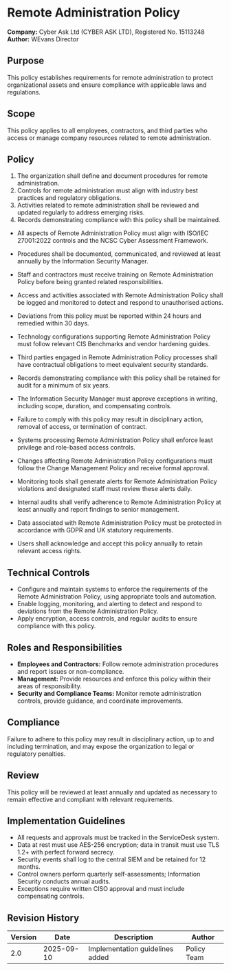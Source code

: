 # Remote Administration Policy

**Company:** Cyber Ask Ltd (CYBER ASK LTD), Registered No. 15113248  
**Author:** WEvans Director

## Purpose

This policy establishes requirements for remote administration to protect organizational assets and ensure compliance with applicable laws and regulations.

## Scope

This policy applies to all employees, contractors, and third parties who access or manage company resources related to remote administration.

## Policy
1. The organization shall define and document procedures for remote administration.
2. Controls for remote administration must align with industry best practices and regulatory obligations.
3. Activities related to remote administration shall be reviewed and updated regularly to address emerging risks.
4. Records demonstrating compliance with this policy shall be maintained.

- All aspects of Remote Administration Policy must align with ISO/IEC 27001:2022 controls and the NCSC Cyber Assessment Framework.
- Procedures shall be documented, communicated, and reviewed at least annually by the Information Security Manager.
- Staff and contractors must receive training on Remote Administration Policy before being granted related responsibilities.
- Access and activities associated with Remote Administration Policy shall be logged and monitored to detect and respond to unauthorised actions.
- Deviations from this policy must be reported within 24 hours and remedied within 30 days.
- Technology configurations supporting Remote Administration Policy must follow relevant CIS Benchmarks and vendor hardening guides.
- Third parties engaged in Remote Administration Policy processes shall have contractual obligations to meet equivalent security standards.
- Records demonstrating compliance with this policy shall be retained for audit for a minimum of six years.
- The Information Security Manager must approve exceptions in writing, including scope, duration, and compensating controls.
- Failure to comply with this policy may result in disciplinary action, removal of access, or termination of contract.

- Systems processing Remote Administration Policy shall enforce least privilege and role-based access controls.
- Changes affecting Remote Administration Policy configurations must follow the Change Management Policy and receive formal approval.
- Monitoring tools shall generate alerts for Remote Administration Policy violations and designated staff must review these alerts daily.
- Internal audits shall verify adherence to Remote Administration Policy at least annually and report findings to senior management.
- Data associated with Remote Administration Policy must be protected in accordance with GDPR and UK statutory requirements.
- Users shall acknowledge and accept this policy annually to retain relevant access rights.

## Technical Controls

- Configure and maintain systems to enforce the requirements of the Remote Administration Policy, using appropriate tools and automation.
- Enable logging, monitoring, and alerting to detect and respond to deviations from the Remote Administration Policy.
- Apply encryption, access controls, and regular audits to ensure compliance with this policy.

## Roles and Responsibilities

- **Employees and Contractors:** Follow remote administration procedures and report issues or non-compliance.
- **Management:** Provide resources and enforce this policy within their areas of responsibility.
- **Security and Compliance Teams:** Monitor remote administration controls, provide guidance, and coordinate improvements.

## Compliance

Failure to adhere to this policy may result in disciplinary action, up to and including termination, and may expose the organization to legal or regulatory penalties.

## Review

This policy will be reviewed at least annually and updated as necessary to remain effective and compliant with relevant requirements.

## Implementation Guidelines
- All requests and approvals must be tracked in the ServiceDesk system.
- Data at rest must use AES-256 encryption; data in transit must use TLS 1.2+ with perfect forward secrecy.
- Security events shall log to the central SIEM and be retained for 12 months.
- Control owners perform quarterly self-assessments; Information Security conducts annual audits.
- Exceptions require written CISO approval and must include compensating controls.

## Revision History

| Version | Date | Description | Author |
| ------- | ---------- | ----------------------- | ------ |
| 2.0     | 2025-09-10 | Implementation guidelines added | Policy Team |
